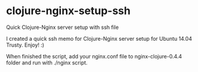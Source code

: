 # clojure-nginx-setup-ssh
Quick Clojure-Nginx server setup with ssh file 

I created a quick ssh memo for Clojure-Nginx server setup for Ubuntu 14.04 Trusty. Enjoy! :)

When finished the script, add your nginx.conf file to nginx-clojure-0.4.4 folder and run with ./nginx script.
